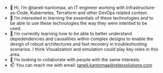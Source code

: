 - 👋 Hi, I’m @taneli-kantomaa, an IT engineer working with Infrastructure-as-Code, Kubernetes, Terraform and other DevOps related context.
- 👀 I’m interested in learning the essentials of these technologies and to be able to use these technologies the way they were intented to be used.
- 🌱 I’m currently learning how to be able to better understand depedendencies and causalities within complex designs to enable the design of robust architectures and fast recovery in troubleshooting scenarios. I think Visualization and simulation could play key roles in this area.
- 💞️ I’m looking to collaborate with people with the same interests.
- 📫 You can reach me with email: taneli.kantomaa@relexsolutions.com

<!---
taneli-kantomaa/taneli-kantomaa is a ✨ special ✨ repository because its `README.md` (this file) appears on your GitHub profile.
You can click the Preview link to take a look at your changes.
--->
